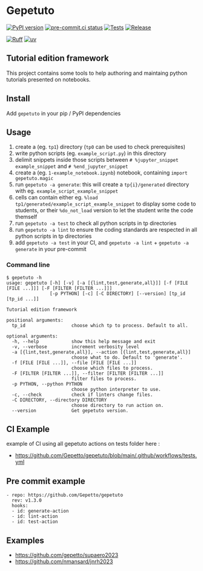 # Gepetuto

[![PyPI version](https://badge.fury.io/py/gepetuto.svg)](https://pypi.org/project/gepetuto)
[![pre-commit.ci status](https://results.pre-commit.ci/badge/github/gepetto/gepetuto/main.svg)](https://results.pre-commit.ci/latest/github/gepetto/gepetuto/main)
[![Tests](https://github.com/gepetto/gepetuto/actions/workflows/tests.yml/badge.svg)](https://github.com/gepetto/gepetuto/actions/workflows/tests.yml)
[![Release](https://github.com/gepetto/gepetuto/actions/workflows/release.yml/badge.svg)](https://github.com/gepetto/gepetuto/actions/workflows/release.yml)

[![Ruff](https://img.shields.io/endpoint?url=https://raw.githubusercontent.com/charliermarsh/ruff/main/assets/badge/v1.json)](https://github.com/charliermarsh/ruff)
[![uv](https://img.shields.io/endpoint?url=https://raw.githubusercontent.com/astral-sh/uv/main/assets/badge/v0.json)](https://github.com/astral-sh/uv)

## Tutorial edition framework

This project contains some tools to help authoring and maintaing python tutorials presented on notebooks.

## Install

Add `gepetuto` in your pip / PyPI dependencies

## Usage

1. create a (eg. `tp1`) directory (`tp0` can be used to check prerequisites)
2. write python scripts (eg. `example_script.py`) in this directory
3. delimit snippets inside those scripts between `# %jupyter_snippet example_snippet` and `# %end_jupyter_snippet`
4. create a (eg. `1-example_notebook.ipynb`) notebook, containing `import gepetuto.magic`
5. run `gepetuto -a generate`: this will create a `tp{i}/generated` directory with eg. `example_script_example_snippet`
6. cells can contain either eg. `%load tp1/generated/example_script_example_snippet` to display some code to students,
   or their `%do_not_load` version to let the student write the code themself
7. run `gepetuto -a test` to check all python scripts in tp directories
8. run `gepetuto -a lint` to ensure the coding standards are respected in all python scripts in tp directories
9. add `gepetuto -a test` in your CI, and `gepetuto -a lint` + `gepetuto -a generate` in your pre-commit

### Command line

```
$ gepetuto -h
usage: gepetuto [-h] [-v] [-a [{lint,test,generate,all}]] [-f [FILE [FILE ...]]] [-F [FILTER [FILTER ...]]]
                [-p PYTHON] [-c] [-C DIRECTORY] [--version] [tp_id [tp_id ...]]

Tutorial edition framework

positional arguments:
  tp_id                 choose which tp to process. Default to all.

optional arguments:
  -h, --help            show this help message and exit
  -v, --verbose         increment verbosity level
  -a [{lint,test,generate,all}], --action [{lint,test,generate,all}]
                        choose what to do. Default to 'generate'.
  -f [FILE [FILE ...]], --file [FILE [FILE ...]]
                        choose which files to process.
  -F [FILTER [FILTER ...]], --filter [FILTER [FILTER ...]]
                        filter files to process.
  -p PYTHON, --python PYTHON
                        choose python interpreter to use.
  -c, --check           check if linters change files.
  -C DIRECTORY, --directory DIRECTORY
                        choose directory to run action on.
  --version             Get gepetuto version.
```

## CI Example

example of CI using all gepetuto actions on tests folder here :
- https://github.com/Gepetto/gepetuto/blob/main/.github/workflows/tests.yml

## Pre commit example

```
- repo: https://github.com/Gepetto/gepetuto
  rev: v1.3.0
  hooks:
  - id: generate-action
  - id: lint-action
  - id: test-action
```


## Examples

- https://github.com/gepetto/supaero2023
- https://github.com/nmansard/jnrh2023
